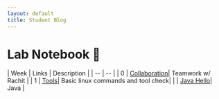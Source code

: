 ```yaml
---
layout: default
title: Student Blog
---
```


# Lab Notebook 📝

| Week | Links | Description |
| -- | -- |
| 0 | [Collaboration](/Graces-Blog/2023/08/22/collaboration.html)| Teamwork w/ Rachit |
| 1 | [Tools](/Graces-Blog/2023/08/22/linux-shell-and-bash-copy.html)| Basic linux commands and tool check|
|   | [Java Hello](/Graces-Blog/2023/08/22/linux-shell-and-bash-copy.html)| Java |


